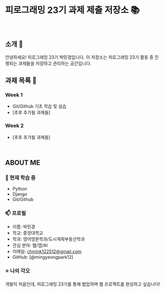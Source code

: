 # 피로그래밍 23기 과제 제출 저장소 📚
<br>

## 소개 🚀
안녕하세요! 피로그래밍 23기 박민경입니다.
이 저장소는 피로그래밍 23기 활동 중 진행되는 과제들을 저장하고 관리하는 공간입니다.
<br>

## 과제 목록 📕
### Week 1
- Git/Github 기초 학습 및 실습
- [추후 추가될 과제들]

### Week 2
- [추후 추가될 과제들]
<br>

## ABOUT ME
### 🌱 현재 학습 중
- Python
- Django
- Git/Github

### 📫 프로필
- 이름: 박민경
- 학교: 중앙대학교
- 학과: 영어영문학과/도시계획부동산학과
- 관심 분야: 웹/앱/AI
- 이메일: chmink122512@gmail.com
- GitHub: [@mingyeongpark12]

### ⭐ 나의 각오
개발이 처음인데, 피로그래밍 23기를 통해 협업하며 웹 프로젝트를 완성하고 싶습니다!